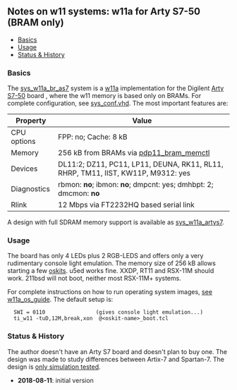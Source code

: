 ## Notes on w11 systems: w11a for Arty S7-50 (BRAM only)

- [Basics](#user-content-basics)
- [Usage](#user-content-usage)
- [Status & History](#user-content-status)

### <a id="basics">Basics</a>

The [sys_w11a_br_as7](sys_w11a_br_as7.vhd) system is a
[w11a](../../../w11a) implementation for the Digilent
[Arty S7-50](https://wfjm.github.io/home/w11/inst/boards.html#digi_artys7)
board , where the w11 memory is based only on BRAMs.
For complete configuration, see [sys_conf.vhd](sys_conf.vhd).
The most important features are:

| Property | Value |
| -------- | ----- |
| CPU options | FPP: no; Cache: 8 kB |
| Memory   | 256 kB from BRAMs via [pdp11_bram_memctl](../../../w11a/pdp11_bram_memctl.vhd) |
| Devices | DL11:2; DZ11, PC11, LP11, DEUNA, RK11, RL11, RHRP, TM11, IIST, KW11P, M9312: yes |
| Diagnostics | rbmon: **no**; ibmon: **no**; dmpcnt: yes; dmhbpt: 2; dmcmon: **no**|
| Rlink | 12 Mbps via FT2232HQ based serial link |

A design with full SDRAM memory support is available as
[sys_w11a_artys7](../artys7).

### <a id="usage">Usage</a>

The board has only 4 LEDs plus 2 RGB-LEDS and offers only a very rudimentary
console light emulation.
The memory size of 256 kB allows starting a few
[oskits](../../../../tools/oskit).
u5ed works fine. XXDP, RT11 and RSX-11M should work. 211bsd will not boot,
neither most RSX-11M+ systems.

For complete instructions on how to run operating system images,
[see w11a_os_guide](../../../../doc/w11a_os_guide.md).
The default setup is:

```
  SWI = 0110                (gives console light emulation...)
  ti_w11 -tuD,12M,break,xon  @<oskit-name>_boot.tcl
```

### <a id="status">Status & History</a>

The author doesn't have an Arty S7 board and doesn't plan to buy one.
The design was made to study differences between Artix-7 and Spartan-7.
The design is [only simulation tested](https://github.com/wfjm/w11/issues/17).

- **2018-08-11**: initial version
